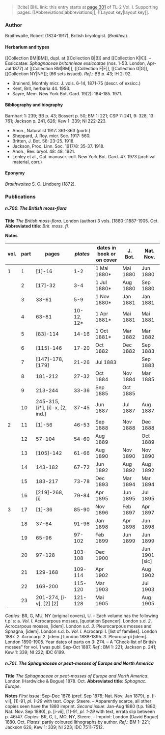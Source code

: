 > [!cite] BHL link: this entry starts at [page 301](https://www.biodiversitylibrary.org/item/103414#page/349/mode/1up) of TL-2 Vol. I.
> Supporting pages: [[Abbreviations|abbreviations]], [[Layout key|layout key]].

### Author

Braithwaite, Robert (1824-1917), British bryologist. (*Braithw.*).

#### Herbarium and types

[[Collection BM|BM]], dupl. at [[Collection B|B]] and [[Collection K|K]]. – Exsiccatae: *Sphagnaceae britannieae exsiccatae* (nos. 1-53. London, Apr-Jul 1877) at [[Collection BM|BM]], [[Collection E|E]], [[Collection G|G]], [[Collection NY|NY]]; (66 sets issued).
*Ref*.: BB p. 43; IH 2: 92.
- Brainerd, Monthly micr. J. vols. 6-14, 1871-75 (descr. of exsicc.)
- Kent, Brit, herbaria 44. 1953.
- Sayre, Mem. New York Bot. Gard. 19(2): 184-185. 1971.

#### Bibliography and biography

Barnhart 1: 239; BB p. 43; Bossert p. 50; BM 1: 221; CSP 7: 241, 9: 328, 13: 761; Jackson p. 241, 626; Kew 1: 339; NI 222-223.
- Anon., Naturalist 1917: 361-363 (portr.)
- Sheppard, J. Roy. micr. Soc. 1917: 560.
- Britten, J. Bot. 56: 23-25. 1918.
- Jackson, Proc. Linn. Soc. 1917/8: 35-37. 1918.
- Anon., Rev. bryol. 48: 48. 1921.
- Lenley et al., Cat. manuscr. coll. New York Bot. Gard. 47. 1973 (archival material, corr.)

#### Eponymy

*Braithwaitea* S. O. Lindberg (1872).

### Publications

##### n.700. The British moss-flora

**Title**
*The British moss-flora*. London (author) 3 vols. \[1880-\]1887-1905. Oct.
**Abbreviated title**: *Brit. moss. fl.*

**Notes**

|vol.	|part	|pages	|*plates*	|dates in book or on cover	|J. Bot.	|Nat. Nov.|
|---	|---	|---	|---	|---	|---	|---	|
|1	|1	|\[1\]-16	|1-2	|1 Mai 1880\*	|Mai 1880	|Jun 1880|
|	|2	|\[17\]-32	|3-4	|1 Jul 1880\*	|Aug 1880	|Sep 1880|
|	|3	|33-61	|5-9	|1 Nov 1880\*	|Jan 1881	|Jan 1881|
|	|4	|63-81	|10-12, 12\*	|1 Apr 1881\*	|Mai 1881	|Mai 1881|
|	|5	|\[83\]-114	|14-16	|1 Oct 1881\*	|Mar 1882	|Mar 1882|
|	|6	|\[115\]-146	|17-20	|Oct 1882	|Dec 1882	|Sep 1883|
|	|7	|\[147\]-178, \[179\]	|21-26	|Jul 1883	|	|Sep 1883|
|	|8	|181-212	|27-32	|Oct 1884	|Nov 1884	|Mar 1885|
|	|9	|213-244	|33-36	|Sep 1885	|Oct 1885|
|	|10	|245-315, \[i\*\], \[i\]-x, \[2, ind.\]	|37-45	|Jun 1887	|Jul 1887	|Aug 1887|
|2	|11	|\[1\]-56	|46-53	|Sep 1888	|Nov 1888	|Dec 1888|
|	|12	|57-104	|54-60	|Aug 1889	|	|Oct 1889|
|	|13	|\[105\]-142	|61-66	|Aug 1890	|Nov 1890	|Nov 1890|
|	|14	|143-182	|67-72	|Jun 1892	|Aug 1892	|Aug 1892|
|	|15	|183-217	|73-78	|Dec 1893	|Mar 1894	|Mar 1894|
|	|16	|\[219\]-268, \[i\]	|79-84	|Apr 1895	|Jun 1895	|Jul 1895|
|3	|17	|\[1\]-36	|85-90	|Nov 1896	|Feb 1897	|Apr 1897|
|	|18	|37-64	|91-96	|Jan 1898	|Apr 1898	|Jun 1898|
|	|19	|65-96	|97-102	|Feb 1899	|Jun 1899	|Jun 1899|
|	|20	|97-128	|103-108	|Dec 1900	|	|Jun 1901 \[sic\]|
|	|21	|129-168	|109-114	|Apr 1902	|	|Aug 1902|
|	|22	|169-200	|115-120	|Mar 1903	|	|Jul 1903|
|	|23	|201-274, \[i-v\], \[2\] \[2\]	|121-128	|Mai 1905	|	|Aug 1905|

*Copies*: BR, G, MU, NY (original covers), U. – Each volume has the following t.p.'s:
a. *Vol. I.* Acrocarpous mosses, \[quotation Spencer\]. London s.d.
*2*. Acrocarpous mosses, \[idem\]. London s.d.
*3*. Pleurocarpous mosses and Sphagna, \[idem\]. London s.d.
b. *Vol. I.* Acrocarpi I. \[list of families\]. London 1887.
*2*. Acrocarpi 2. \[idem.\] London 1888-1895.
*3*. Pleurocarpi \[idem\]. London 1890-1905.
Year dates of parts on 3: 274. – A "Check-list of British mosses" for vol. 1 was publ.
Sep-Oct 1887.
*Ref*.: BM 1: 221; Jackson p. 241; Kew 1: 339; NI 222; IDC 6199.

##### n.701. The Sphagnaceae or peat-mosses of Europe and North America

**Title**
*The Sphagnaceae or peat-mosses of Europe and North America*. London (Hardwicke & Bogue) 1878. Oct.
**Abbreviated title**: *Sphagnac. Europe*.

**Notes**
*First issue*: Sep-Dec 1878 (pref. Sep 1878; Nat. Nov. Jan 1879), p. \[i-vii\], \[1\]-91, *pl. 1-29* with text. *Copy*: Steere. – Apparently scarce, all other copies seen have the 1880 imprint.
*Second issue*: Jan-Aug 1880 (t.p. 1880; Nat. Nov. Sep 1880), p. \[i-vii\], \[1\]-91, *pl. 1-29* with text, errata slip between p. 46/47. *Copies*: BR, G, L, MO, NY, Steere. – Imprint: London (David Bogue) 1880. Oct.
*Plates*: partly coloured lithographs by author.
*Ref*.: BM 1: 221; Jackson 626; Kew 1: 339; NI 223; IDC 7511-7512.

